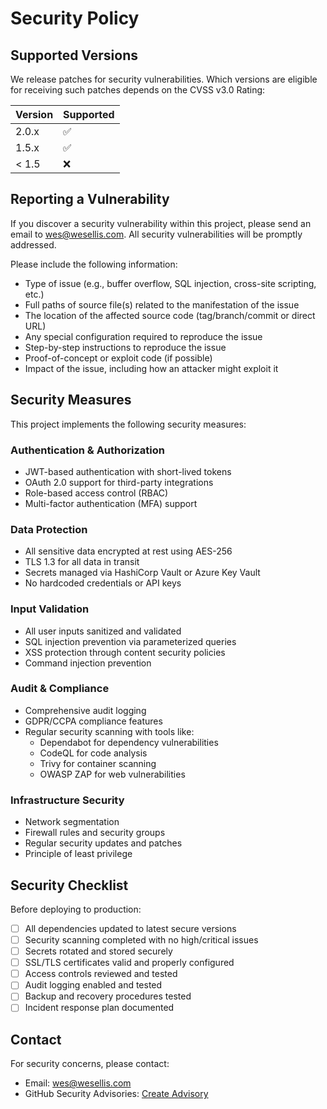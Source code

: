 # Security Policy

## Supported Versions

We release patches for security vulnerabilities. Which versions are eligible for receiving such patches depends on the CVSS v3.0 Rating:

| Version | Supported          |
| ------- | ------------------ |
| 2.0.x   | :white_check_mark: |
| 1.5.x   | :white_check_mark: |
| < 1.5   | :x:                |

## Reporting a Vulnerability

If you discover a security vulnerability within this project, please send an email to wes@wesellis.com. All security vulnerabilities will be promptly addressed.

Please include the following information:
- Type of issue (e.g., buffer overflow, SQL injection, cross-site scripting, etc.)
- Full paths of source file(s) related to the manifestation of the issue
- The location of the affected source code (tag/branch/commit or direct URL)
- Any special configuration required to reproduce the issue
- Step-by-step instructions to reproduce the issue
- Proof-of-concept or exploit code (if possible)
- Impact of the issue, including how an attacker might exploit it

## Security Measures

This project implements the following security measures:

### Authentication & Authorization
- JWT-based authentication with short-lived tokens
- OAuth 2.0 support for third-party integrations
- Role-based access control (RBAC)
- Multi-factor authentication (MFA) support

### Data Protection
- All sensitive data encrypted at rest using AES-256
- TLS 1.3 for all data in transit
- Secrets managed via HashiCorp Vault or Azure Key Vault
- No hardcoded credentials or API keys

### Input Validation
- All user inputs sanitized and validated
- SQL injection prevention via parameterized queries
- XSS protection through content security policies
- Command injection prevention

### Audit & Compliance
- Comprehensive audit logging
- GDPR/CCPA compliance features
- Regular security scanning with tools like:
  - Dependabot for dependency vulnerabilities
  - CodeQL for code analysis
  - Trivy for container scanning
  - OWASP ZAP for web vulnerabilities

### Infrastructure Security
- Network segmentation
- Firewall rules and security groups
- Regular security updates and patches
- Principle of least privilege

## Security Checklist

Before deploying to production:

- [ ] All dependencies updated to latest secure versions
- [ ] Security scanning completed with no high/critical issues
- [ ] Secrets rotated and stored securely
- [ ] SSL/TLS certificates valid and properly configured
- [ ] Access controls reviewed and tested
- [ ] Audit logging enabled and tested
- [ ] Backup and recovery procedures tested
- [ ] Incident response plan documented

## Contact

For security concerns, please contact:
- Email: wes@wesellis.com
- GitHub Security Advisories: [Create Advisory](https://github.com/wesellis/adobe-enterprise-automation/security/advisories/new)